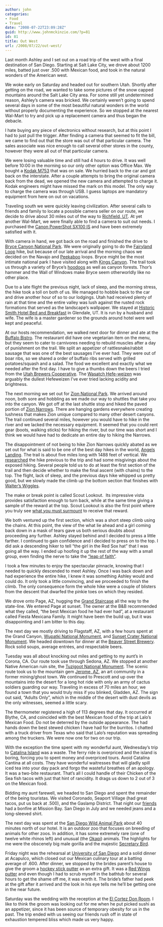 ```yaml
---
author: john
categories:
- Food
- Travel
date: "2008-07-22T23:09:28Z"
guid: http://www.johnmckinzie.com/?p=81
id: 81
title: Out West
url: /2008/07/22/out-west/
---
```


Last month Ashley and I set out on a road trip of the west with a final destination of San Diego. Starting at Salt Lake City, we drove about 1200 miles, batted just over .500 with Mexican food, and took in the natural wonders of the American west.

We woke early on Saturday and headed out for southern Utah. Shortly after getting on the road, we wanted to take some pictures of the snow capped mountains around the Salt Lake City area. For some still yet undetermined reason, Ashley&#8217;s camera was bricked. We certainly weren&#8217;t going to spend several days in some of the most beautiful natural wonders in the world without properly documenting the experience. So we stopped at the nearest Wal-Mart to try and pick up a replacement camera and thus began the debacle.<!--more-->

I hate buying any piece of electronics without research, but at this point I had to just pull the trigger. After finding a camera that seemed to fit the bill, we came to find out that the store was out of that particular camera. The sales associate was nice enough to call several other stores in the county, however they were all out of that particular camera.

We were losing valuable time and still had 4 hours to drive. It was well before 10:00 in the morning so our only other option was Office Max. We bought a [Kodak M753](http://www.kodak.com/eknec/PageQuerier.jhtml?pq-path=11141&pq-locale=en_US "Kodak M753") that was on sale. We hurried back to the car and got back on the interstate. After a couple attempts to bring the original camera back from the dead, we opened the new camera and attempted to charge it. Kodak engineers might have missed the mark on this model. The only way to charge the camera was through USB. I guess laptops are mandatory equipment from here on out on vacations.

Traveling south we were quickly leaving civilization. After several calls to friends and family to locate a possible camera seller on our route, we decide to drive about 30 miles out of the way to [Richfield, UT](http://en.wikipedia.org/wiki/Richfield,_Utah "Richfield, UT"). At yet another Wal-Mart, we were finally able to find a camera to suit out needs. I purchased the [Canon PowerShot SX100 IS](http://www.usa.canon.com/consumer/controller?act=ModelInfoAct&fcategoryid=144&modelid=15672 "Canon PowerShot SX100 IS") and have been extremely satisfied with it.

With camera in hand, we got back on the road and finished the drive to [Bryce Canyon National Park](http://en.wikipedia.org/wiki/Bryce_Canyon_National_Park "Bryce Canyon National Park"). We were originally going to do the [Fairyland Loop](http://http//climb-utah.com/Bryce/fairyland.htm "Fairyland Loop") hike, but because of our late arrival and the morning chaos we decided on the Navajo and [Peekaboo](http://climb-utah.com/Bryce/queens.htm "Peekaboo") loops. Bryce might be the most intimate national park I have visited along with [Kings Canyon](http://en.wikipedia.org/wiki/Kings_Canyon_National_Park "Kings Canyon National Park"). The trail took us through a variety of Bryce&#8217;s [hoodoos](http://en.wikipedia.org/wiki/Hoodoo_(geology)) as well as canyon forests. Thor&#8217;s hammer and the Wall of Windows make Bryce seem otherworldly like no other place.

Due to a late flight the previous night, lack of sleep, and the morning stress, the hike took a toll on both of us. We managed to hobble back to the car and drive another hour of so to our lodgings. Utah had received plenty of rain at that time and the entire valley was lush against the rusted rock formations that served as the landscape&#8217;s wallpaper. We stayed at [Historic Smith Hotel Bed and Breakfast](http://www.historicsmithhotel.com) in Glendale, UT. It is run by a husband and wife. The wife is a master gardener so the grounds around hotel were well kept and peaceful.

At our hosts recommendation, we walked next door for dinner and ate at the [Buffalo Bistro](http://buffalobistro.net/). The restaurant did have one vegetarian item on the menu, but they seem to cater to carnivores needing to rebuild muscles after a day of punishment on the trail. We split an appetizer of rattlesnake/rabbit sausage that was one of the best sausages I&#8217;ve ever had. They were out of boar ribs, so we shared a order of buffalo ribs served with grilled potatoes/squash and a salad. The food we excellent and exactly what we needed after the first day. I have to give a thumbs down the beers I tried from the [Utah Brewers Cooperative](http://www.utahbeers.com/). The [Wasatch Hefe-weizen](http://www.utahbeers.com/wasatchhefe.html) was arguably the dullest Hefeweizen I&#8217;ve ever tried lacking acidity and brightness.

The next morning we set out for [Zion National Park](http://en.wikipedia.org/wiki/Zion_national_park). We arrived around noon, both sore and hobbling as we made our way to shuttles that take you into the canyon. We got off at the last shuttle stop and hiked the paved portion of [Zion Narrows](http://www.nps.gov/archive/zion/zionnarrows.htm). There are hanging gardens everywhere creating lushness that makes Zion unique compared to many other desert canyons. The trail continued several miles, however you would have to hike in the river and we lacked the necessary equipment. It seemed that you could rent gear (boots, walking sticks) for hiking the river, but our time was short and I think we would have had to dedicate an entire day to hiking the Narrows.

The disappointment of not being to hike Zion Narrows quickly abated as we set out for what is said to be one of the best day hikes in the world, [Angels Landing](http://en.wikipedia.org/wiki/Angels_Landing). The trail is about five miles long with 1488 feet of vertical. We [researched](http://www.citrusmilo.com/zionguide/angelslanding.cfm "Joe's Guide to Zion National Park - Angels Landing") the hike previous to the trip and had some misgivings about the exposed hiking. Several people told us to do at least the first section of the trail and then decide whether to make the final ascent (with chains) to the top. The flight, lack of sleep, and the previous days hike whipped us pretty good, but we slowly made the climb up the bottom section that finishes with [Walter&#8217;s Wiggles](http://www.xtremeformat.com/Angels%20Landing.htm "Walter's Wiggles").

The make or break point is called Scout Lookout.  Its impressive vista provides satisfaction enough to turn back, while at the same time giving a sample of the reward at the top. Scout Lookout is also the first point where you truly see [what you must surmount](http://en.wikipedia.org/wiki/Image:Angels.jpg "Exposed Hiking at Top Section") to receive that reward.

We both ventured up the first section, which was a short steep climb using the chains. At this point, the view of the what lie ahead and a girl coming back down in a mask of tears gave us both serious doubts about proceeding any further. Ashley stayed behind and I decided to press a little farther. I continued to gain confidence and I decided to press on to the top. I did ask a descending hiker to tell &#8220;the girl in the Red Sox hat&#8221; that I was going all the way. I ended up hoofing it up the rest of the way with a small group, even finding the nerve to take the [&#8220;leap of faith&#8221;](http://www.citrusmilo.com/zionguide/angelslandingpix5.cfm "Leap of Faith").

I took a few minutes to enjoy the spectacular pinnacle, knowing that I needed to quickly descended to meet Ashley. Once I was back down and had experience the entire hike, I knew it was something Ashley would and could do. It only took a little convincing, and we proceeded to finish the climb. The only consequence form the whole hike were a couple of blisters from the descent that dwarfed the pinkie toes on which they resided.

We drove onto Page, AZ, hugging the [Grand Staircase](http://en.wikipedia.org/wiki/Grand_Staircase-Escalante_National_Monument) all the way to the state-line. We entered Page at sunset. The owner at the B&B recommended what they called, &#8220;the best Mexican food he had ever had&#8221;, at a restaurant called Fiesta Mexicana Family. It might have been the build up, but it was disappointing and I am bitter to this day.

The next day we mostly driving to Flagstaff, AZ, with a few hours spent at the Grand Canyon, [Wupatki National Monument](http://en.wikipedia.org/wiki/Wupatki_National_Monument), and [Sunset Crater National Monument](http://en.wikipedia.org/wiki/Sunset_Crater_National_Monument). We headed downtown for dinner at the [Beaver Street Brewery](http://www.beaverstreetbrewery.com/). Rock solid soups, average entrées, and respectable beers.

Tuesday was all about knocking out miles and getting to my aunt&#8217;s in Corona, CA. Our route took use through Sedona, AZ. We stopped at another Native American ruin site, the [Tuzigoot National Monument](http://en.wikipedia.org/wiki/Tuzigoot_National_Monument). The scenic route took us to the mountain gem [Jerome, AZ](http://en.wikipedia.org/wiki/Jerome,_Arizona), an art community in a former mining/ghost town. We continued to Prescott and up over the mountains into the desert for a long hot ride with only an army of cactus soldiers guarding our way. Traveling in excess of 70 miles an hour, we found a town that you would truly miss if you blinked, Gladden, AZ. The sign out said, &#8220;Adults Only&#8221;, which in the middle of the desert with dust devils as the only witnesses, seemed a little scary.

The thermometer registered a high of 113 degrees that day. It occurred at Blythe, CA, and coincided with the best Mexican food of the trip at Lalo&#8217;s Mexican Food. Do not be deterred by the outside appearance. The had hands down the best stewed chicken I have had for the burritos. I chatted with a truck driver from Texas who said that Lalo&#8217;s reputation was spreading among the truckers. We were now one for two on our trip.

With the exception the time spent with my wonderful aunt, Wednesday&#8217;s trip to [Catalina Island](http://en.wikipedia.org/wiki/Santa_Catalina_Island,_California) was a waste. The ferry ride is overpriced and the island is boring, forcing you to spent money and overpriced tours. Avoid Catalina Cantina at all costs. They have wonderful waitresses that will gladly spill iced tea into your day pack and forgo the wasteful breathes of an apology. It was a two-bite restaurant. That&#8217;s all I could handle of their Chicken of the Sea fish tacos with just that hint of rancidity. It drags us down to 2 out of 3 on the Mexican food.

Bidding my aunt farewell, we headed to San Diego and spent the remainder of the being touristas. We visited Coronado, Seaport Village (had great tacos, put us back at .500), and the Gaslamp District. That night our [friends](http://benandjules.us) had a bonfire at Mission Bay. San Diego in July and we needed jeans and a long-sleeved shirt.

The next day was spent at the [San Diego Wild Animal Park](http://en.wikipedia.org/wiki/San_Diego_Wild_Animal_Park) about 40 minutes north of our hotel. It is an outdoor zoo that focuses on breeding of animals for other zoos. In addition, it has some extremely rare (one of twelve white rhinos left) and unusual (the [Okapi](http://en.wikipedia.org/wiki/Okapi)) animals. The highlights for me were the obscenely big male gorilla and the majestic [Secretary Bird](http://en.wikipedia.org/wiki/Secretary_Bird).

Friday night was the rehearsal at [University of San Diego](http://www.sandiego.edu/) and a solid dinner at Acapulco, which closed out our Mexican culinary tour at a batting average of .600. After dinner, we stopped by the brides parent&#8217;s house to give the groom a [hockey stick putter](http://www.hockeystickputters.com) as an extra gift. It was a [Red Wings putter](http://www.hockeystickputters.com/details.aspx?ProductID=16) and even though I had to scrub myself in the bathtub for several hours to get the shame off me, it was worth it. The bride&#8217;s father had peek at the gift after it arrived and the look in his eye tells me he&#8217;ll be getting one in the near future.

Saturday was the wedding with the reception at the [El Cortez Don Room](http://www.elc.cc/don-room.html). I like to think the groom was looking out for me when he put picked sushi as an appetizer, since it has been source of temporary obesity for us in the past. The trip ended with us seeing our friends rush off in state of exhaustion tempered bliss which made us very happy.